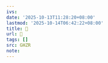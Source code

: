 ```yaml
---
ivs:
date: '2025-10-13T11:28:20+08:00'
lastmod: '2025-10-14T06:42:22+08:00'
title: 󰜦
url: 󰜦
tags: []
src: GHZR
note:
---
```

